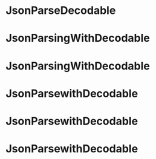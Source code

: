 # JsonParseDecodable
# JsonParsingWithDecodable
# JsonParsingWithDecodable
# JsonParsewithDecodable
# JsonParsewithDecodable
# JsonParsewithDecodable
